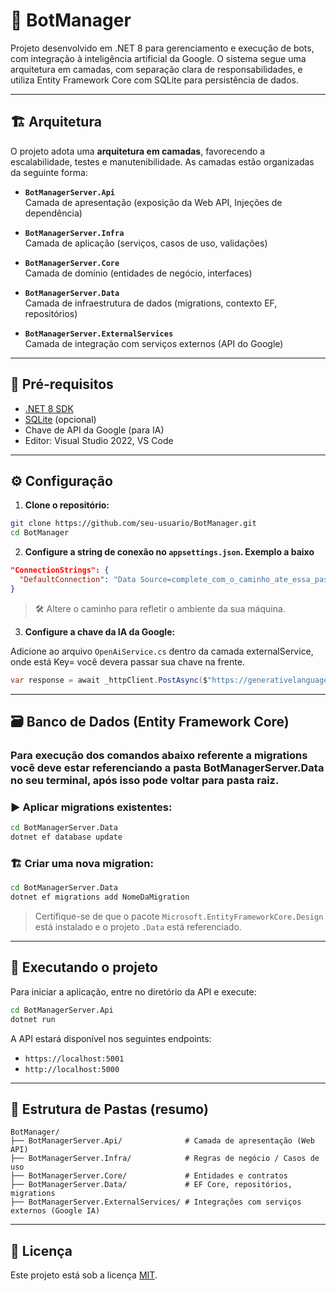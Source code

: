 # 🤖 BotManager

Projeto desenvolvido em .NET 8 para gerenciamento e execução de bots, com integração à inteligência artificial da Google. O sistema segue uma arquitetura em camadas, com separação clara de responsabilidades, e utiliza Entity Framework Core com SQLite para persistência de dados.

---

## 🏗️ Arquitetura

O projeto adota uma **arquitetura em camadas**, favorecendo a escalabilidade, testes e manutenibilidade. As camadas estão organizadas da seguinte forma:

- **`BotManagerServer.Api`**  
  Camada de apresentação (exposição da Web API, Injeções de dependência)
  
- **`BotManagerServer.Infra`**  
  Camada de aplicação (serviços, casos de uso, validações)
  
- **`BotManagerServer.Core`**  
  Camada de domínio (entidades de negócio, interfaces)
  
- **`BotManagerServer.Data`**  
  Camada de infraestrutura de dados (migrations, contexto EF, repositórios)
  
- **`BotManagerServer.ExternalServices`**  
  Camada de integração com serviços externos (API do Google)

---

## 🧩 Pré-requisitos

- [.NET 8 SDK](https://dotnet.microsoft.com/en-us/download/dotnet/8.0)
- [SQLite](https://www.sqlite.org/download.html) (opcional)
- Chave de API da Google (para IA)
- Editor: Visual Studio 2022, VS Code

---

## ⚙️ Configuração

1. **Clone o repositório:**

```bash
git clone https://github.com/seu-usuario/BotManager.git
cd BotManager
```

2. **Configure a string de conexão no `appsettings.json`. Exemplo a baixo**

```json
"ConnectionStrings": {
  "DefaultConnection": "Data Source=complete_com_o_caminho_ate_essa_pasta\\BotManagerServer.Data\\chatbots.db"
}
```

> 🛠️ Altere o caminho para refletir o ambiente da sua máquina.

3. **Configure a chave da IA da Google:**

Adicione ao arquivo `OpenAiService.cs` dentro da camada externalService, onde está Key= você devera passar sua chave na frente.

```.cs
var response = await _httpClient.PostAsync($"https://generativelanguage.googleapis.com/v1beta/models/{request.model}:generateContent?key=", content);
```

---

## 🗃️ Banco de Dados (Entity Framework Core)

### Para execução dos comandos abaixo referente a migrations você deve estar referenciando a pasta BotManagerServer.Data no seu terminal, após isso pode voltar para pasta raiz.

### ▶️ Aplicar migrations existentes:

```bash
cd BotManagerServer.Data
dotnet ef database update
```

### 🏗️ Criar uma nova migration:

```bash
cd BotManagerServer.Data
dotnet ef migrations add NomeDaMigration
```

> Certifique-se de que o pacote `Microsoft.EntityFrameworkCore.Design` está instalado e o projeto `.Data` está referenciado.

---

## 🚀 Executando o projeto

Para iniciar a aplicação, entre no diretório da API e execute:

```bash
cd BotManagerServer.Api
dotnet run
```

A API estará disponível nos seguintes endpoints:
- `https://localhost:5001`
- `http://localhost:5000`

---

## 📂 Estrutura de Pastas (resumo)

```
BotManager/
├── BotManagerServer.Api/              # Camada de apresentação (Web API)
├── BotManagerServer.Infra/      	   # Regras de negócio / Casos de uso
├── BotManagerServer.Core/             # Entidades e contratos
├── BotManagerServer.Data/             # EF Core, repositórios, migrations
├── BotManagerServer.ExternalServices/ # Integrações com serviços externos (Google IA)
```


---

## 📄 Licença

Este projeto está sob a licença [MIT](LICENSE).